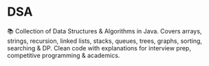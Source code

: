 # DSA
📚 Collection of Data Structures &amp; Algorithms in Java. Covers arrays, strings, recursion, linked lists, stacks, queues, trees, graphs, sorting, searching &amp; DP. Clean code with explanations for interview prep, competitive programming &amp; academics.

